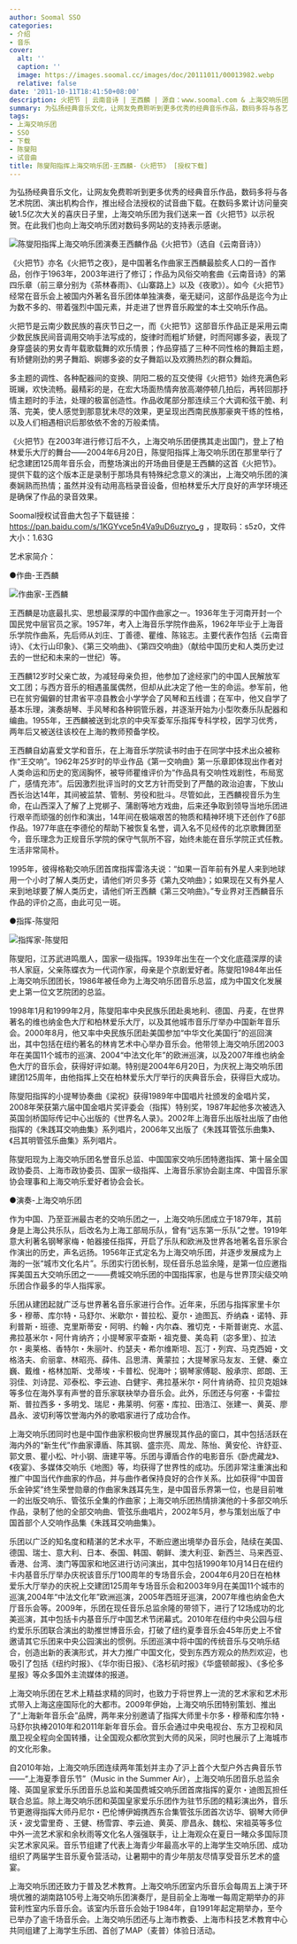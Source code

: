 ```yaml
---
author: Soomal SSO
categories:
- 介绍
- 音乐
cover:
  alt: ''
  caption: ''
  image: https://images.soomal.cc/images/doc/20111011/00013982.webp
  relative: false
date: '2011-10-11T18:41:50+08:00'
description: 火把节 | 云南音诗 | 王西麟 | 源自：www.soomal.com & 上海交响乐团 | 版权：原创 |  平均/总评分：08.50/51
summary: 为弘扬经典音乐文化，让网友免费聆听到更多优秀的经典音乐作品，数码多将与各艺术院团、演出机构合作，推出经合法授权的试音曲下载。在数码多累计访问量突破1.5亿次大关的喜庆日子里，上海交响乐团为我们送来一首《火把节》以示祝贺。《火把节》亦名《火把节之夜》，是中国著名作曲家王西麟最脍炙人口的……
tags:
- 上海交响乐团
- SSO
- 下载
- 陈燮阳
- 试音曲
title: 陈燮阳指挥上海交响乐团-王西麟-《火把节》 [授权下载]
---
```


为弘扬经典音乐文化，让网友免费聆听到更多优秀的经典音乐作品，数码多将与各艺术院团、演出机构合作，推出经合法授权的试音曲下载。在数码多累计访问量突破1.5亿次大关的喜庆日子里，上海交响乐团为我们送来一首《火把节》以示祝贺。在此我们也向上海交响乐团对数码多网站的支持表示感谢。

![陈燮阳指挥上海交响乐团演奏王西麟作品《火把节》（选自《云南音诗》）](https://images.soomal.cc/images/doc/20111011/00013982.webp)





《火把节》亦名《火把节之夜》，是中国著名作曲家王西麟最脍炙人口的一首作品，创作于1963年，2003年进行了修订；作品为风俗交响套曲《云南音诗》的第四乐章（前三章分别为《茶林春雨》、《山寨路上》以及《夜歌》）。如今《火把节》经常在音乐会上被国内外著名音乐团体单独演奏，毫无疑问，这部作品是迄今为止为数不多的、带着强烈中国元素，并走进了世界音乐殿堂的本土交响乐作品。

火把节是云南少数民族的喜庆节日之一，而《火把节》这部音乐作品正是采用云南少数民族民间音调用交响手法写成的，旋律时而粗圹矫健，时而阿娜多姿，表现了身穿盛装的男女青年载歌载舞的欢乐情景；作品穿插了三种不同性格的舞蹈主题，有矫健刚劲的男子舞蹈、婀娜多姿的女子舞蹈以及欢腾热烈的群众舞蹈。

多主题的调性、各种配器间的变换、阴阳二极的互交使得《火把节》始终充满色彩斑斓，欢快流畅。最精彩的是，在宏大场面热情奔放高潮停顿几拍后，再转回那抒情主题时的手法，处理的极富创造性。作品收尾部分那连续三个大调和弦干脆、利落、完美，使人感觉到那意犹未尽的效果，更呈现出西南民族那豪爽干练的性格，以及人们相遇相识后那依依不舍的万般柔情。

《火把节》在2003年进行修订后不久，上海交响乐团便携其走出国门，登上了柏林爱乐大厅的舞台――2004年6月20日，陈燮阳指挥上海交响乐团在那里举行了纪念建团125周年音乐会，而整场演出的开场曲目便是王西麟的这首《火把节》。提供下载的这个版本正是录制于那场具有特殊纪念意义的演出，上海交响乐团的演奏娴熟而热情；虽然并没有动用高档录音设备，但柏林爱乐大厅良好的声学环境还是确保了作品的录音效果。


Soomal授权试音曲大包子下载链接：https://pan.baidu.com/s/1KGYvce5n4Va9uD6uzryo_g
，提取码：s5z0，文件大小：1.63G


艺术家简介：


●作曲-王西麟

![作曲家-王西麟](https://images.soomal.cc/images/doc/20111011/00013984.webp)





王西麟是功底最扎实、思想最深厚的中国作曲家之一。1936年生于河南开封一个国民党中层官员之家。1957年，考入上海音乐学院作曲系，1962年毕业于上海音乐学院作曲系，先后师从刘庄、丁善德、瞿维、陈铭志。主要代表作包括《云南音诗》、《太行山印象》、《第三交响曲》、《第四交响曲》（献给中国历史和人类历史过去的一世纪和未来的一世纪）等。

王西麟12岁时父亲亡故，为减轻母亲负担，他参加了途经家门的中国人民解放军文工团；与西方音乐的相遇虽属偶然，但却从此决定了他一生的命运。参军前，他已在贫穷偏僻的甘肃省平凉县教会小学学会了风琴和五线谱；在军中，他又自学了基本乐理，演奏胡琴、手风琴和各种铜管乐器，并逐渐开始为小型吹奏乐队配器和编曲。1955年，王西麟被送到北京的中央军委军乐指挥专科学校，因学习优秀，两年后又被送往该校在上海的教师预备学校。

王西麟自幼喜爱文学和音乐，在上海音乐学院读书时由于在同学中技术出众被称作“王交响”。1962年25岁时的毕业作品《第一交响曲》第一乐章即体现出作者对人类命运和历史的宽阔胸怀，被导师瞿维评价为“作品具有交响性戏剧性，布局宽广，感情充沛”。后因激烈批评当时的文艺方针而受到了严酷的政治迫害，下放山西长治达14年，其间被监禁、管制、劳役和批斗。尽管如此，王西麟视音乐为生命，在山西深入了解了上党梆子、蒲剧等地方戏曲，后来还争取到领导当地乐团进行艰辛而顽强的创作和演出，14年间在极端艰苦的物质和精神环境下还创作了6部作品。1977年底在李德伦的帮助下被恢复名誉，调入名不见经传的北京歌舞团至今，音乐理念为正规音乐学院的保守气氛所不容，始终未能在音乐学院正式任教。生活非常简朴。

1995年，彼得格勒交响乐团首席指挥雷洛夫说：“如果一百年前有外星人来到地球用一个小时了解人类历史，请他们听贝多芬《第九交响曲》；如果现在又有外星人来到地球要了解人类历史，请他们听王西麟《第三交响曲》。”专业界对王西麟音乐作品的评价之高，由此可见一斑。

●指挥-陈燮阳

![指挥家-陈燮阳](https://images.soomal.cc/images/doc/20111011/00013983.webp)





陈燮阳，江苏武进鸣凰人，国家一级指挥。1939年出生在一个文化底蕴深厚的读书人家庭，父亲陈蝶衣为一代词作家，母亲是个京剧爱好者。陈燮阳1984年出任上海交响乐团团长，1986年被任命为上海交响乐团音乐总监，成为中国文化发展史上第一位文艺院团的总监。

1998年1月和1999年2月，陈燮阳率中央民族乐团赴奥地利、德国、丹麦，在世界著名的维也纳金色大厅和柏林爱乐大厅，以及其他城市音乐厅举办中国新年音乐会。2000年8月，他又率中央民族乐团赴美国参加“中华文化美国行”的巡回演出，其中包括在纽约著名的林肯艺术中心举办音乐会。他带领上海交响乐团2003年在美国11个城市的巡演、2004“中法文化年”的欧洲巡演，以及2007年维也纳金色大厅的音乐会，获得好评如潮。特别是2004年6月20日，为庆祝上海交响乐团建团125周年，由他指挥上交在柏林爱乐大厅举行的庆典音乐会，获得巨大成功。 

陈燮阳指挥的小提琴协奏曲《梁祝》获得1989年中国唱片社颁发的金唱片奖，2008年荣获第六届中国金唱片奖评委会（指挥）特别奖，1987年起他多次被选入英国剑桥国际传记中心出版的《世界名人录》。2002年上海音乐出版社出版了由他指挥的《朱践耳交响曲集》系列唱片，2006年又出版了《朱践耳管弦乐曲集》、《吕其明管弦乐曲集》系列唱片。

陈燮阳现为上海交响乐团名誉音乐总监、中国国家交响乐团特邀指挥、第十届全国政协委员、上海市政协委员、国家一级指挥、上海音乐家协会副主席、中国音乐家协会理事和上海交响乐爱好者协会会长。 

●演奏-上海交响乐团

作为中国、乃至亚洲最古老的交响乐团之一，上海交响乐团成立于1879年，其前身是上海公共乐队，后改名为上海工部局乐队，曾有“远东第一乐队”之誉。1919年意大利著名钢琴家梅・帕器接任指挥，开启了乐队和欧洲及世界各地著名音乐家合作演出的历史，声名远扬。1956年正式定名为上海交响乐团，并逐步发展成为上海的一张“城市文化名片”。乐团实行团长制，现任音乐总监余隆，是第一位应邀指挥美国五大交响乐团之一――费城交响乐团的中国指挥家，也是与世界顶尖级交响乐团合作最多的华人指挥家。

乐团从建团起就广泛与世界著名音乐家进行合作。近年来，乐团与指挥家里卡尔多・穆蒂、库尔特・马舒尔、米歇尔・普拉松、夏尔・迪图瓦、乔纳森・诺特、菲利普斯・班德、克里斯蒂安・阿明、约翰・内尔森、雅切克・卡斯普谢克、水蓝、弗拉基米尔・阿什肯纳齐；小提琴家平查斯・祖克曼、美岛莉（宓多里）、拉法尔・奥莱格、香特尔・朱丽叶、约瑟夫・希尔维斯坦、瓦汀・列宾、马克西姆・文格洛夫、俞丽拿、林昭亮、薛伟、吕思清、黄蒙拉；大提琴家马友友、王健、秦立巍、戴维・格林加斯、戈蒂埃・卡普松、倪海叶；钢琴家傅聪、殷承宗、郎朗、王羽佳、刘诗昆、邓泰松、李云迪、白健宇、弗拉基米尔・阿什肯纳奇、拉贝克姐妹等多位在海外享有声誉的音乐家联袂举办音乐会。此外，乐团还与何塞・卡雷拉斯、普拉西多・多明戈、瑞尼・弗莱明、何塞・库拉、田浩江、张建一、黄英、廖昌永、波切利等饮誉海内外的歌唱家进行了成功合作。

上海交响乐团同时也是中国作曲家积极向世界展现其作品的窗口，其中包括活跃在海内外的“新生代”作曲家谭盾、陈其钢、盛宗亮、周龙、陈怡、黄安伦、许舒亚、郭文景、瞿小松、叶小钢、唐建平等。乐团与谭盾合作的电影音乐《卧虎藏龙》、《夜宴》、多媒体交响乐《地图》等，均获得了世界性的成功。乐团非常注重演出和推广中国当代作曲家的作品，并与曲作者保持良好的合作关系。比如获得“中国音乐金钟奖”终生荣誉勋章的作曲家朱践耳先生，是中国音乐界第一位，也是目前唯一的出版交响乐、管弦乐全集的作曲家；上海交响乐团热情排演他的十多部交响乐作品，录制了他的全部交响曲、管弦乐曲唱片，2002年5月，参与策划出版了中国首部个人交响作品集《朱践耳交响曲集》。

乐团以广泛的知名度和精湛的艺术水平，不断应邀出境举办音乐会，陆续在美国、德国、瑞士、意大利、日本、泰国、韩国、朝鲜、澳大利亚、新西兰、马来西亚、香港、台湾、澳门等国家和地区进行访问演出，其中包括1990年10月14日在纽约卡内基音乐厅举办庆祝该音乐厅100周年的专场音乐会，2004年6月20日在柏林爱乐大厅举办的庆祝上交建团125周年专场音乐会和2003年9月在美国11个城市的巡演,2004年“中法文化年”欧洲巡演，2005年西班牙巡演，2007年维也纳金色大厅音乐会等。2009年，乐团在现任音乐总监余隆的带领下，进行了12场成功的北美巡演，其中包括卡内基音乐厅中国艺术节闭幕式。2010年在纽约中央公园与纽约爱乐乐团联合演出的助推世博音乐会，打破了纽约夏季音乐会45年历史上不曾邀请其它乐团来中央公园演出的惯例。乐团巡演中将中国的传统音乐与交响乐结合，创造出新的表演形式，并大力推广中国文化，受到东西方观众的热烈欢迎，也吸引了包括《纽约时报》、《华尔街日报》、《洛杉矶时报》《华盛顿邮报》、《多伦多星报》等众多国外主流媒体的报道。

上海交响乐团在艺术上精益求精的同时，也致力于将世界上一流的艺术家和艺术形式带入上海这座国际化的大都市。2009年伊始，上海交响乐团特别策划、推出了“上海新年音乐会”品牌，两年来分别邀请了指挥大师里卡尔多・穆蒂和库尔特・马舒尔执棒2010年和2011年新年音乐会。音乐会通过中央电视台、东方卫视和凤凰卫视全程向全国转播，让全国观众都欣赏到大师的风采，同时也展示了上海城市的文化形象。

自2010年始，上海交响乐团连续两年策划并主办了沪上首个大型户外古典音乐节――“上海夏季音乐节”（Music in the Summer Air），上海交响乐团音乐总监余隆、英国皇家爱乐乐团音乐总监和美国费城交响乐团首席指挥的夏尔・迪图瓦担任联合总监。除上海交响乐团和英国皇家爱乐乐团作为驻节乐团的精彩演出外，音乐节更邀得指挥大师丹尼尔・巴伦博伊姆携西东合集管弦乐团首次访华、钢琴大师伊沃・波戈雷里奇 、王健、杨雪霏、李云迪、黄英、廖昌永、魏松、宋祖英等多位中外一流艺术家和余秋雨等文化名人强强联手，让上海观众在夏日一睹众多国际顶尖艺术家风采。音乐节组建了代表上海青少年最高水平的上海学生交响乐团、成功组织了两届学生音乐夏令营活动，让暑期中的青少年朋友尽情享受音乐艺术的盛宴。

上海交响乐团还致力于普及艺术教育。上海交响乐团室内乐音乐会每周五上演于环境优雅的湖南路105号上海交响乐团演奏厅，是目前全上海唯一每周定期举办的非营利性室内乐音乐会。该室内乐音乐会始于1984年，自1991年起定期举办，至今已举办了逾千场音乐会。上海交响乐团还与上海市教委、上海市科技艺术教育中心共同组建了上海学生乐团、首创了MAP（麦普）体验日活动。